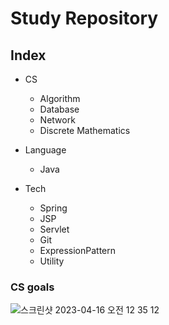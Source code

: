 # Study Repository

## Index
* CS
  * Algorithm
  * Database
  * Network
  * Discrete Mathematics


* Language
  * Java


* Tech
  * Spring
  * JSP
  * Servlet
  * Git
  * ExpressionPattern
  * Utility

### CS goals
![스크린샷 2023-04-16 오전 12 35 12](https://user-images.githubusercontent.com/97227920/235077332-c1ebf028-b7ff-4225-b4b4-db982508f7de.png)

